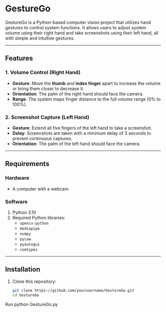# GestureGo

GestureGo is a Python-based computer vision project that utilizes hand gestures to control system functions. It allows users to adjust system volume using their right hand and take screenshots using their left hand, all with simple and intuitive gestures.

---

## Features

### 1. Volume Control (Right Hand)
- **Gesture**: Move the **thumb** and **index finger** apart to increase the volume or bring them closer to decrease it.
- **Orientation**: The palm of the right hand should face the camera.
- **Range**: The system maps finger distance to the full volume range (0% to 100%).

### 2. Screenshot Capture (Left Hand)
- **Gesture**: Extend all five fingers of the left hand to take a screenshot.
- **Delay**: Screenshots are taken with a minimum delay of 3 seconds to prevent continuous captures.
- **Orientation**: The palm of the left hand should face the camera.

---

## Requirements

### Hardware
- A computer with a webcam.

### Software
1. Python 3.10 
2. Required Python libraries:
   - `opencv-python`
   - `mediapipe`
   - `numpy`
   - `pycaw`
   - `pyautogui`
   - `comtypes`

---

## Installation

1. Clone this repository:
   ```bash
   git clone https://github.com/yourusername/GestureGo.git
   cd GestureGo
Run
python GestureGo.py
